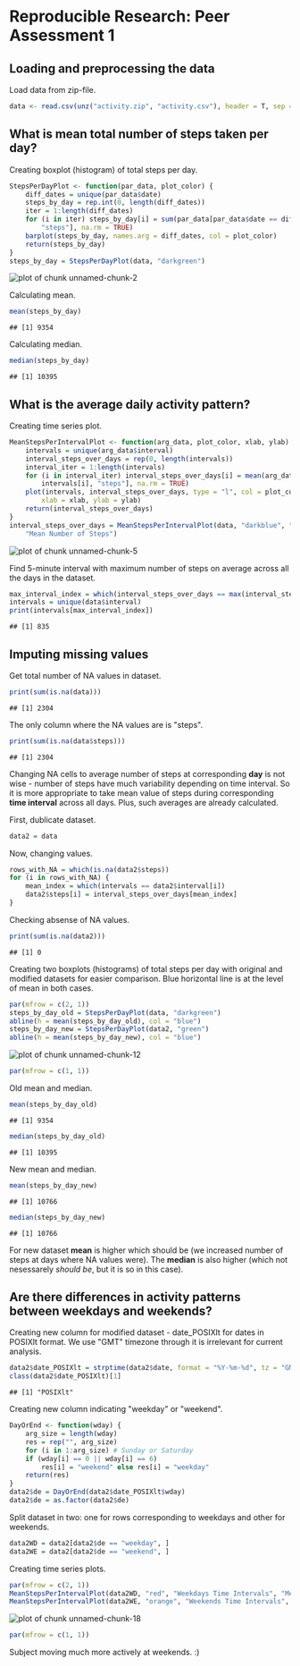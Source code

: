 # Reproducible Research: Peer Assessment 1

## Loading and preprocessing the data

Load data from zip-file.


```r
data <- read.csv(unz("activity.zip", "activity.csv"), header = T, sep = ",")
```


## What is mean total number of steps taken per day?

Creating boxplot (histogram) of total steps per day.


```r
StepsPerDayPlot <- function(par_data, plot_color) {
    diff_dates = unique(par_data$date)
    steps_by_day = rep.int(0, length(diff_dates))
    iter = 1:length(diff_dates)
    for (i in iter) steps_by_day[i] = sum(par_data[par_data$date == diff_dates[i], 
        "steps"], na.rm = TRUE)
    barplot(steps_by_day, names.arg = diff_dates, col = plot_color)
    return(steps_by_day)
}
steps_by_day = StepsPerDayPlot(data, "darkgreen")
```

![plot of chunk unnamed-chunk-2](figure/unnamed-chunk-2.png) 


Calculating mean.


```r
mean(steps_by_day)
```

```
## [1] 9354
```


Calculating median.


```r
median(steps_by_day)
```

```
## [1] 10395
```


## What is the average daily activity pattern?

Creating time series plot.


```r
MeanStepsPerIntervalPlot <- function(arg_data, plot_color, xlab, ylab) {
    intervals = unique(arg_data$interval)
    interval_steps_over_days = rep(0, length(intervals))
    interval_iter = 1:length(intervals)
    for (i in interval_iter) interval_steps_over_days[i] = mean(arg_data[arg_data$interval == 
        intervals[i], "steps"], na.rm = TRUE)
    plot(intervals, interval_steps_over_days, type = "l", col = plot_color, 
        xlab = xlab, ylab = ylab)
    return(interval_steps_over_days)
}
interval_steps_over_days = MeanStepsPerIntervalPlot(data, "darkblue", "Time Intervals", 
    "Mean Number of Steps")
```

![plot of chunk unnamed-chunk-5](figure/unnamed-chunk-5.png) 


Find 5-minute interval with maximum number of steps on average across all the days in the dataset.


```r
max_interval_index = which(interval_steps_over_days == max(interval_steps_over_days))
intervals = unique(data$interval)
print(intervals[max_interval_index])
```

```
## [1] 835
```


## Imputing missing values

Get total number of NA values in dataset.


```r
print(sum(is.na(data)))
```

```
## [1] 2304
```


The only column where the NA values are is "steps".


```r
print(sum(is.na(data$steps)))
```

```
## [1] 2304
```


Changing NA cells to average number of steps at corresponding **day** is not wise - 
number of steps have much variability depending on time interval. So it is more appropriate
to take mean value of steps during corresponding **time interval** across all days. Plus, such
averages are already calculated.

First, dublicate dataset.


```r
data2 = data
```


Now, changing values.


```r
rows_with_NA = which(is.na(data2$steps))
for (i in rows_with_NA) {
    mean_index = which(intervals == data2$interval[i])
    data2$steps[i] = interval_steps_over_days[mean_index]
}
```


Checking absense of NA values.


```r
print(sum(is.na(data2)))
```

```
## [1] 0
```


Creating two boxplots (histograms) of total steps per day with original and 
modified datasets for easier comparison. Blue horizontal line is at the level of mean 
in both cases.


```r
par(mfrow = c(2, 1))
steps_by_day_old = StepsPerDayPlot(data, "darkgreen")
abline(h = mean(steps_by_day_old), col = "blue")
steps_by_day_new = StepsPerDayPlot(data2, "green")
abline(h = mean(steps_by_day_new), col = "blue")
```

![plot of chunk unnamed-chunk-12](figure/unnamed-chunk-12.png) 

```r
par(mfrow = c(1, 1))
```


Old mean and median.


```r
mean(steps_by_day_old)
```

```
## [1] 9354
```

```r
median(steps_by_day_old)
```

```
## [1] 10395
```


New mean and median.


```r
mean(steps_by_day_new)
```

```
## [1] 10766
```

```r
median(steps_by_day_new)
```

```
## [1] 10766
```


For new dataset **mean** is higher which should be (we increased number of steps at days where
NA values were). The **median** is also higher (which not nesessarely *should be*, but it is so in this case).

## Are there differences in activity patterns between weekdays and weekends?

Creating new column for modified dataset - date_POSIXlt for dates in POSIXlt format. We use "GMT" timezone
through it is irrelevant for current analysis.


```r
data2$date_POSIXlt = strptime(data2$date, format = "%Y-%m-%d", tz = "GMT")
class(data2$date_POSIXlt)[1]
```

```
## [1] "POSIXlt"
```


Creating new column indicating "weekday" or "weekend".


```r
DayOrEnd <- function(wday) {
    arg_size = length(wday)
    res = rep("", arg_size)
    for (i in 1:arg_size) # Sunday or Saturday
    if (wday[i] == 0 || wday[i] == 6) 
        res[i] = "weekend" else res[i] = "weekday"
    return(res)
}
data2$de = DayOrEnd(data2$date_POSIXlt$wday)
data2$de = as.factor(data2$de)
```


Split dataset in two: one for rows corresponding to weekdays and other for weekends.


```r
data2WD = data2[data2$de == "weekday", ]
data2WE = data2[data2$de == "weekend", ]
```


Creating time series plots.


```r
par(mfrow = c(2, 1))
MeanStepsPerIntervalPlot(data2WD, "red", "Weekdays Time Intervals", "Mean Number of Steps")
MeanStepsPerIntervalPlot(data2WE, "orange", "Weekends Time Intervals", "Mean Number of Steps")
```

![plot of chunk unnamed-chunk-18](figure/unnamed-chunk-18.png) 

```r
par(mfrow = c(1, 1))
```


Subject moving much more actively at weekends. :)
